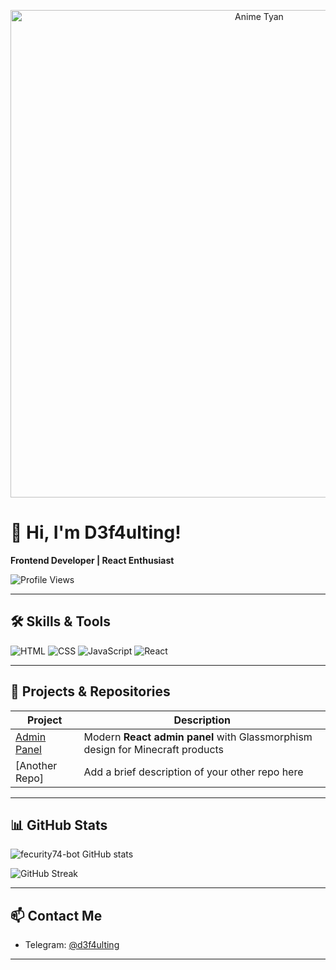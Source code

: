 <p align="center">
  <img src="https://media1.tenor.com/m/xww7ejQabFgAAAAd/alya-chrismas.gif" alt="Anime Tyan" width="780"/>
</p>

# 👋 Hi, I'm **D3f4ulting!**

**Frontend Developer | React Enthusiast**

![Profile Views](https://komarev.com/ghpvc/?username=fecurity74-bot&color=blueviolet)

---

## 🛠️ Skills & Tools

<p>
  <img alt="HTML" src="https://img.shields.io/badge/HTML5-E34F26?style=for-the-badge&logo=html5&logoColor=white"/>
  <img alt="CSS" src="https://img.shields.io/badge/CSS3-1572B6?style=for-the-badge&logo=css3&logoColor=white"/>
  <img alt="JavaScript" src="https://img.shields.io/badge/JavaScript-F7DF1E?style=for-the-badge&logo=javascript&logoColor=black"/>
  <img alt="React" src="https://img.shields.io/badge/React-61DAFB?style=for-the-badge&logo=react&logoColor=black"/>
</p>

---

## 🔗 Projects & Repositories

| Project | Description |
|---------|-------------|
| [Admin Panel](https://github.com/fecurity74-bot/Admin-Panel) | Modern **React admin panel** with Glassmorphism design for Minecraft products |
| [Another Repo] | Add a brief description of your other repo here |

---

## 📊 GitHub Stats

![fecurity74-bot GitHub stats](https://github-readme-stats.vercel.app/api?username=fecurity74-bot&show_icons=true&theme=radical&hide_title=false&count_private=true&hide_rank=false)

![GitHub Streak](https://github-readme-streak-stats.herokuapp.com/?user=fecurity74-bot&theme=radical)

---

## 📫 Contact Me

- Telegram: [@d3f4ulting](https://t.me/d3f4ulting)  

---
